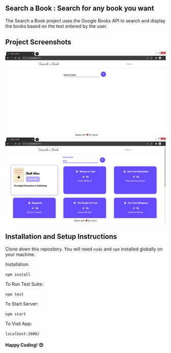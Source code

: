 ## Search a Book : Search for any book you want

The Search a Book project uses the Google Books API to search and display the books based on the text entered by the user.

## Project Screenshots

![](./screenshots/Search-A-Book-SC1.png)
![](./screenshots/Search-A-Book-SC2.png)

## Installation and Setup Instructions

Clone down this repository. You will need `node` and `npm` installed globally on your machine.  

Installation:

`npm install`  

To Run Test Suite:  

`npm test`  

To Start Server:

`npm start`  

To Visit App:

`localhost:3000/`

#### Happy Coding! 😊